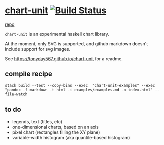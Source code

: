 
[chart-unit](https://tonyday567.github.io/chart-unit) [![Build Status](https://travis-ci.org/tonyday567/chart-unit.png)](https://travis-ci.org/tonyday567/chart-unit)
===

[repo](https://tonyday567.github.com/chart-unit)

`chart-unit` is an experimental haskell chart library.  

At the moment, only SVG is supported, and github markdown doesn't include support for svg images.

See https://tonyday567.github.io/chart-unit for a readme.

compile recipe
--------

~~~
stack build --test --copy-bins --exec  "chart-unit-examples" --exec "pandoc -f markdown -t html -i examples/examples.md -o index.html" --file-watch
~~~

to do
---

- legends, text (titles, etc)
- one-dimensional charts, based on an axis
- pixel chart (rectangles filling the XY plane)
- variable-width histogram (aka quantile-based histogram)
